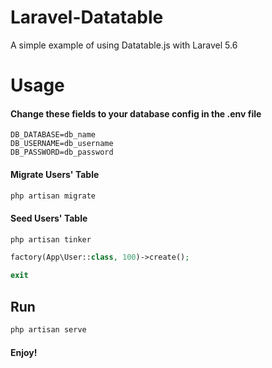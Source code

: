 # Laravel-Datatable
A simple example of using Datatable.js with Laravel 5.6

# Usage

#### Change these fields to your database config in the .env file
```
DB_DATABASE=db_name
DB_USERNAME=db_username
DB_PASSWORD=db_password
```

#### Migrate Users' Table
```php
php artisan migrate
```

#### Seed Users' Table
```php
php artisan tinker
```
```php
factory(App\User::class, 100)->create();
```
```php
exit
```

## Run
```php
php artisan serve
```

#### Enjoy!

